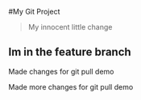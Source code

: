 #My Git Project


>My innocent little change

## Im in the feature branch 

Made changes for git pull demo

Made more changes for git pull demo
